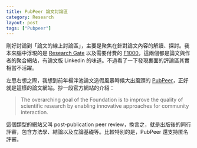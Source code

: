 ```yaml
---
title: PubPeer 論文討論區
category: Research
layout: post
tags: ["Pubpeer"]
---
```


剛好討論到「論文的線上討論區」，主要是聚焦在針對論文內容的解讀、探討。我本來腦中浮現的是 [Research Gate](http://researchgate.net) 以及需要付費的 [F1000](http://F1000.com)，這兩個都是論文與作者的聚合網站，有論文版 Linkedin 的味道。不過看了一下發現裏面的評論區其實相當不活躍。

左思右想之際，我想到前年楊泮池論文造假風暴時候大出風頭的 [PubPeer](https://pubpeer.com)，正好就是這樣的論文網站。抄一段官方網站的介紹：

> The overarching goal of the Foundation is to improve the quality of scientific research by enabling innovative approaches for community interaction.

這個類型的網站又叫 post-publication peer review，換言之，就是出版後的同行評審，包含方法學、結論以及立論基礎等。比較特別的是，PubPeer 還支持匿名評審。
